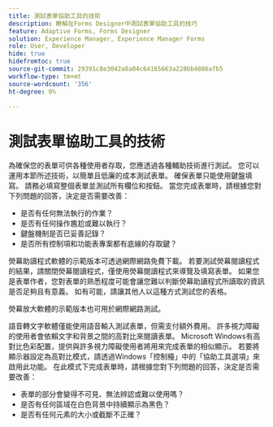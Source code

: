 ```yaml
---
title: 測試表單協助工具的技術
description: 瞭解在Forms Designer中測試表單協助工具的技巧
feature: Adaptive Forms, Forms Designer
solution: Experience Manager, Experience Manager Forms
role: User, Developer
hide: true
hidefromtoc: true
source-git-commit: 29391c8e3042a8a04c64165663a228bb4886afb5
workflow-type: tm+mt
source-wordcount: '356'
ht-degree: 0%

---
```


# 測試表單協助工具的技術

為確保您的表單可供各種使用者存取，您應透過各種輔助技術進行測試。 您可以運用本節所述技術，以簡單且低廉的成本測試表單。
確保表單只能使用鍵盤填寫。 請務必填寫整個表單並測試所有欄位和按鈕。 當您完成表單時，請根據您對下列問題的回答，決定是否需要改善：

* 是否有任何無法執行的作業？
* 是否有任何操作尷尬或難以執行？
* 鍵盤機制是否已妥善記錄？
* 是否所有控制項和功能表專案都有底線的存取鍵？

熒幕助讀程式軟體的示範版本可透過網際網路免費下載。 若要測試熒幕閱讀程式的結果，請關閉熒幕閱讀程式，僅使用熒幕閱讀程式來導覽及填寫表單。 如果您是表單作者，您對表單的熟悉程度可能會讓您難以判斷熒幕助讀程式所讀取的資訊是否足夠且有意義。 如有可能，請讓其他人以這種方式測試您的表格。

熒幕放大軟體的示範版本也可用於網際網路測試。

語音轉文字軟體僅能使用語音輸入測試表單，但需支付額外費用。
許多視力障礙的使用者會依賴文字和背景之間的高對比來閱讀表單。 Microsoft Windows有高對比色彩配置，提供與許多視力障礙使用者將用來完成表單的相似顯示。 若要將顯示器設定為高對比模式，請透過Windows「控制檯」中的「協助工具選項」來啟用此功能。 在此模式下完成表單時，請根據您對下列問題的回答，決定是否需要改善：

* 表單的部分會變得不可見、無法辨認或難以使用嗎？
* 是否有任何區域在白色背景中持續顯示為黑色？
* 是否有任何元素的大小或截斷不正確？
